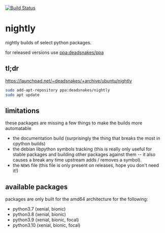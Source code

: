 [![Build Status](https://dev.azure.com/deadsnakes/deadsnakes/_apis/build/status/deadsnakes.nightly?branchName=master)](https://dev.azure.com/deadsnakes/deadsnakes/_build/latest?definitionId=1&branchName=master)

nightly
=======

nightly builds of select python packages.

for released versions use
[ppa:deadsnakes/ppa](https://launchpad.net/~deadsnakes/+archive/ubuntu/ppa)

## tl;dr

https://launchpad.net/~deadsnakes/+archive/ubuntu/nightly

```bash
sudo add-apt-repository ppa:deadsnakes/nightly
sudo apt update
```

## limitations

these packages are missing a few things to make the builds more automatable

- the documentation build (surprisingly the thing that breaks the most in
  cpython builds)
- the debian libpython symbols tracking (this is really only useful for stable
  packages and building other packages against them -- it also causes a break
  any time upstream adds / removes a symbol).
- the `NEWS` file (this file is only present on releases, hope you don't need
  it!)

## available packages

packages are only built for the amd64 architecture for the following:

- python3.7 (xenial, bionic)
- python3.8 (xenial, bionic)
- python3.9 (xenial, bionic, focal)
- python3.10 (xenial, bionic, focal)
